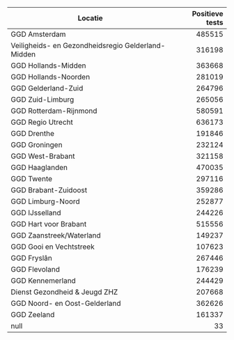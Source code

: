 | Locatie | Positieve tests |
|---------|----------------:|
| GGD Amsterdam                            | 485515 |
| Veiligheids- en Gezondheidsregio Gelderland-Midden | 316198 |
| GGD Hollands-Midden                      | 363668 |
| GGD Hollands-Noorden                     | 281019 |
| GGD Gelderland-Zuid                      | 264796 |
| GGD Zuid-Limburg                         | 265056 |
| GGD Rotterdam-Rijnmond                   | 580591 |
| GGD Regio Utrecht                        | 636173 |
| GGD Drenthe                              | 191846 |
| GGD Groningen                            | 232124 |
| GGD West-Brabant                         | 321158 |
| GGD Haaglanden                           | 470035 |
| GGD Twente                               | 297116 |
| GGD Brabant-Zuidoost                     | 359286 |
| GGD Limburg-Noord                        | 252877 |
| GGD IJsselland                           | 244226 |
| GGD Hart voor Brabant                    | 515556 |
| GGD Zaanstreek/Waterland                 | 149237 |
| GGD Gooi en Vechtstreek                  | 107623 |
| GGD Fryslân                              | 267446 |
| GGD Flevoland                            | 176239 |
| GGD Kennemerland                         | 244429 |
| Dienst Gezondheid & Jeugd ZHZ            | 207668 |
| GGD Noord- en Oost-Gelderland            | 362626 |
| GGD Zeeland                              | 161337 |
| null                                     |    33 |
